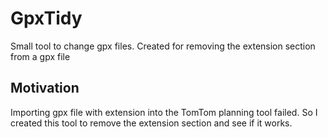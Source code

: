 # GpxTidy
Small tool to change gpx files. Created for removing the extension section from a gpx file

## Motivation
Importing gpx file with extension into the TomTom planning tool failed.
So I created this tool to remove the extension section and see if it works.
